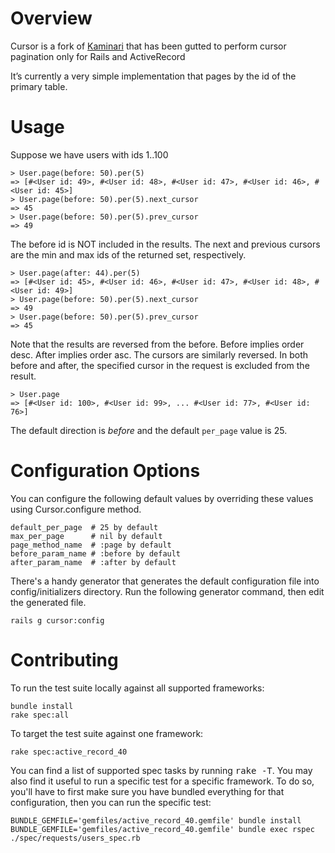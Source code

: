 # Overview

Cursor is a fork of [Kaminari](https://github.com/amatsuda/kaminari) that has been gutted to perform cursor pagination only for Rails and ActiveRecord

It’s currently a very simple implementation that pages by the id of the primary table.


# Usage

Suppose we have users with ids 1..100


```
> User.page(before: 50).per(5)
=> [#<User id: 49>, #<User id: 48>, #<User id: 47>, #<User id: 46>, #<User id: 45>]  
> User.page(before: 50).per(5).next_cursor
=> 45
> User.page(before: 50).per(5).prev_cursor
=> 49
```

The before id is NOT included in the results. The next and previous cursors are the min and max ids of the returned set, respectively.

```
> User.page(after: 44).per(5)
=> [#<User id: 45>, #<User id: 46>, #<User id: 47>, #<User id: 48>, #<User id: 49>]  
> User.page(before: 50).per(5).next_cursor
=> 49
> User.page(before: 50).per(5).prev_cursor
=> 45
```

Note that the results are reversed from the before. Before implies order desc. After implies order asc. The cursors are similarly reversed. In both before and after, the specified cursor in the request is excluded from the result.

```
> User.page
=> [#<User id: 100>, #<User id: 99>, ... #<User id: 77>, #<User id: 76>]  
```

The default direction is *before* and the default ``per_page`` value is 25.


# Configuration Options

You can configure the following default values by overriding these values using Cursor.configure method.

```
default_per_page  # 25 by default
max_per_page      # nil by default
page_method_name  # :page by default
before_param_name # :before by default
after_param_name  # :after by default
```

There's a handy generator that generates the default configuration file into config/initializers directory. Run the following generator command, then edit the generated file.
```
rails g cursor:config
```

# Contributing

To run the test suite locally against all supported frameworks:
```
bundle install
rake spec:all
```

To target the test suite against one framework:
```
rake spec:active_record_40
```

You can find a list of supported spec tasks by running <tt>rake -T</tt>. You may also find it useful to run a specific test
for a specific framework. To do so, you'll have to first make sure you have bundled everything for that configuration,
then you can run the specific test:
```
BUNDLE_GEMFILE='gemfiles/active_record_40.gemfile' bundle install
BUNDLE_GEMFILE='gemfiles/active_record_40.gemfile' bundle exec rspec ./spec/requests/users_spec.rb
```


